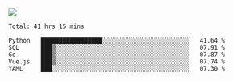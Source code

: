 ![](https://github-profile-summary-cards.vercel.app/api/cards/profile-details?username=igtm&theme=dracula)
<!--START_SECTION:waka-->
```text
Total: 41 hrs 15 mins

Python   █████████████████░░░░░░░░░░░░░░░░░░░░░░░░   41.64 % 
SQL      ███▒░░░░░░░░░░░░░░░░░░░░░░░░░░░░░░░░░░░░░   07.91 % 
Go       ███▒░░░░░░░░░░░░░░░░░░░░░░░░░░░░░░░░░░░░░   07.87 % 
Vue.js   ███▒░░░░░░░░░░░░░░░░░░░░░░░░░░░░░░░░░░░░░   07.74 % 
YAML     ███░░░░░░░░░░░░░░░░░░░░░░░░░░░░░░░░░░░░░░   07.30 % 
```
<!--END_SECTION:waka-->

